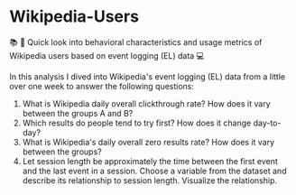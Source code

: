 # Wikipedia-Users
📚 👀 Quick look into behavioral characteristics and usage metrics of Wikipedia users based on event logging (EL) data 💻

In this analysis I dived into Wikipedia's event logging (EL) data from a little over one week to answer the following questions:

1. What is Wikipedia daily overall clickthrough rate? How does it vary between the groups A and B?
2. Which results do people tend to try first? How does it change day-to-day?
3. What is Wikipedia's daily overall zero results rate? How does it vary between the groups?
4. Let session length be approximately the time between the first event and the last event in a session. Choose a variable from the dataset and describe its relationship to session length. Visualize the relationship.
